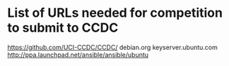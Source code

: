 # List of URLs needed for competition to submit to CCDC


https://github.com/UCI-CCDC/CCDC/
debian.org
keyserver.ubuntu.com 
http://ppa.launchpad.net/ansible/ansible/ubuntu


